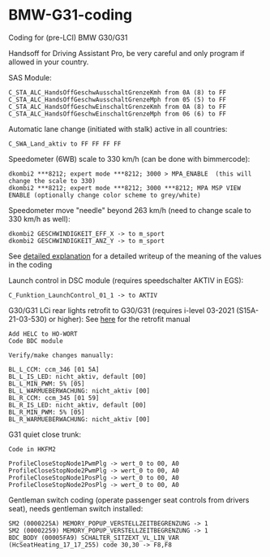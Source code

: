 # BMW-G31-coding
Coding for (pre-LCI) BMW G30/G31

Handsoff for Driving Assistant Pro, be very careful and only program if allowed in your country.

SAS Module:
```
C_STA_ALC_HandsOffGeschwAusschaltGrenzeKmh from 0A (8) to FF
C_STA_ALC_HandsOffGeschwAusschaltGrenzeMph from 05 (5) to FF
C_STA_ALC_HandsOffGeschwEinschaltGrenzeKmh from 0A (8) to FF
C_STA_ALC_HandsOffGeschwEinschaltGrenzeMph from 06 (6) to FF
```

Automatic lane change (initiated with stalk) active in all countries:
```
C_SWA_Land_aktiv to FF FF FF FF
```

Speedometer (6WB) scale to 330 km/h (can be done with bimmercode):
```
dkombi2 ***8212; expert mode ***8212; 3000 > MPA_ENABLE  (this will change the scale to 330)
dkombi2 ***8212; expert mode ***8212; 3000 ***8212; MPA MSP VIEW ENABLE (optionally change color scheme to grey/white)
```

Speedometer move "needle" beyond 263 km/h (need to change scale to 330 km/h as well):
```
dkombi2 GESCHWINDIGKEIT_EFF_X -> to m_sport
dkombi2 GESCHWINDIGKEIT_ANZ_Y -> to m_sport
```

See [detailed explanation](https://github.com/rweijnen/BMW-G31-coding/blob/main/speedometer.md) for a detailed writeup of the meaning of the values in the coding

Launch control in DSC module (requires speedschalter AKTIV in EGS):
```
C_Funktion_LaunchControl_01_1 -> to AKTIV

```

G30/G31 LCi rear lights retrofit to G30/G31 (requires i-level 03-2021 (S15A-21-03-530) or higher):
See [here](https://github.com/rweijnen/BMW-G31-coding/blob/main/BMW%20G30%20LCI%20rear%20light%20retrofit%20manual.pdf) for the retrofit manual
```
Add HELC to HO-WORT
Code BDC module

Verify/make changes manually:

BL_L_CCM: ccm_346 [01 5A]
BL_L_IS_LED: nicht_aktiv, default [00]
BL_L_MIN_PWM: 5% [05]
BL_L_WARMUEBERWACHUNG: nicht_aktiv [00]
BL_R_CCM: ccm_345 [01 59]
BL_R_IS_LED: nicht_aktiv, default [00]
BL_R_MIN_PWM: 5% [05]
BL_R_WARMUEBERWACHUNG: nicht_aktiv [00]
```

G31 quiet close trunk:
```
Code in HKFM2

ProfileCloseStopNode1PwmPlg -> wert_0 to 00, A0
ProfileCloseStopNode2PwmPlg -> wert_0 to 00, A0
ProfileCloseStopNode1PosPlg -> wert_0 to 00, A0
ProfileCloseStopNode2PosPlg -> wert_0 to 00, A0

```

Gentleman switch coding (operate passenger seat controls from drivers seat), needs gentleman switch installed:
```
SM2 (0000225A) MEMORY_POPUP_VERSTELLZEITBEGRENZUNG -> 1
SM2 (00002259) MEMORY_POPUP_VERSTELLZEITBEGRENZUNG -> 1
BDC_BODY (00005FA9) SCHALTER_SITZEXT_VL_LIN_VAR (HcSeatHeating_17_17_255) code 30,30 -> F8,F8
```

